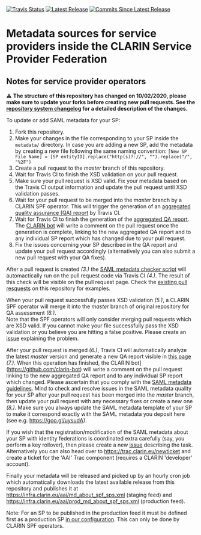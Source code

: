 [![Travis Status](https://travis-ci.org/clarin-eric/SPF-SPs-metadata.svg?branch=master)](https://travis-ci.org/clarin-eric/SPF-SPs-metadata)
[![Latest Release](https://img.shields.io/github/v/release/clarin-eric/SPF-SPs-metadata)](https://github.com/clarin-eric/SPF-SPs-metadata/releases/latest)
[![Commits Since Latest Release](https://img.shields.io/github/commits-since/clarin-eric/SPF-SPs-metadata/latest)](https://github.com/clarin-eric/SPF-SPs-metadata/commits/master)
# Metadata sources for service providers inside the CLARIN Service Provider Federation

## Notes for service provider operators

:warning: **The structure of this repository has changed on 10/02/2020, please make sure to update your forks before creating new pull requests. See the [repository system changelog](https://github.com/clarin-eric/SPF-SPs-metadata/wiki/Repository-system-changelog) for a detailed description of the changes.**

To update or add SAML metadata for your SP:
1. Fork this repository.
2. Make your changes in the file corresponding to your SP inside the `metadata/` directory. In case you are adding a new SP, add the metadata by creating a new file following the same naming convention: `[New SP File Name] = [SP entityID].replace("http(s)?://", "").replace("/", "%2F")`
3. Create a pull request to the *master* branch of this repository.
4. Wait for Travis CI to finish the XSD validation on your pull request.
5. Make sure your pull request is XSD valid. Fix your metadata based on the Travis CI output information and update the pull request until XSD validation passes.
6. Wait for your pull request to be merged into the *master* branch by a CLARIN SPF operator. This will trigger the generation of an [aggregated quality assurance (QA) report](https://clarin-eric.github.io/SPF-SPs-metadata/web/master_qa_report.html) by Travis CI.
7. Wait for Travis CI to finish the generation of the [aggregated QA report](https://clarin-eric.github.io/SPF-SPs-metadata/web/master_qa_report.html). The [CLARIN bot](https://github.com/clarin-bot) will write a comment on the pull request once the generation is complete, linking to the new aggregated QA report and to any individual SP report which has changed due to your pull request.
8. Fix the issues concerning your SP described in the QA report and update your pull request accordingly (alternatively you can also submit a new pull request with your QA fixes).

After a pull request is created *(3.)* the [SAML metadata checker script](https://github.com/clarin-eric/SAML-metadata-checker) will automactically run on the pull request code via Travis CI *(4.)*. The result of this check will be visible on the pull request page. Check the [existing pull resquests](https://github.com/clarin-eric/SPF-SPs-metadata/pulls?utf8=%E2%9C%93&q=is%3Apr) on this repository for examples.

When your pull request successfully passes XSD validation *(5.)*, a CLARIN SPF operator will merge it into the *master* branch of original repository for QA assessment *(6.)*.  
Note that the SPF operators will only consider merging pull requests which are XSD valid. If you cannot make your file successfully pass the XSD validation or you believe you are hitting a false positive. Please create an ​[issue](https://github.com/clarin-eric/SPF-SPs-metadata/issues/new) explaining the problem. 

After your pull request is merged *(6.)*, Travis CI will automatically analyze the latest *master* version and generate a new QA report visible in ​[this page](https://clarin-eric.github.io/SPF-SPs-metadata/web/master_qa_report.html) *(7.)*. When this operation has finished, the CLARIN bot](https://github.com/clarin-bot) will write a comment on the pull request linking to the new aggregated QA report and to any individual SP report which changed. Please ascertain that you comply with ​the [SAML metadata guidelines](https://www.clarin.eu/content/guidelines-saml-metadata-about-your-sp). Mind to check and resolve issues in the SAML metadata quality for your SP after your pull request has been merged into the *master* branch, then update your pull request with any necessary fixes or create a new one *(8.)*. Make sure you always update the SAML metadata template of your SP to make it correspond exactly with the SAML metadata you deposit here (see e.g. ​https://goo.gl/uysudA).

If you wish that the registration/modification of the SAML metadata about your SP with identity federations is coordinated extra carefully (say, you perform a key rollover), then please create a new ​[issue](https://github.com/clarin-eric/SPF-SPs-metadata/issues/new) describing the task. Alternatively you can also head over to https://trac.clarin.eu/newticket and create a ticket for the 'AAI' Trac component (requires a CLARIN 'developer' account).

Finally your metadata will be released and picked up by an hourly cron job which automatically downloads the latest available release from this repository and publishes it at ​https://infra.clarin.eu/aai/md_about_spf_sps.xml (staging feed) and https://infra.clarin.eu/aai/prod_md_about_spf_sps.xml (production feed). 

Note: For an SP to be published in the production feed it must be defined first as a production SP [in our configuration](https://github.com/clarin-eric/pyFF_config/blob/master/job_b.fd). This can only be done by CLARIN SPF operators.

